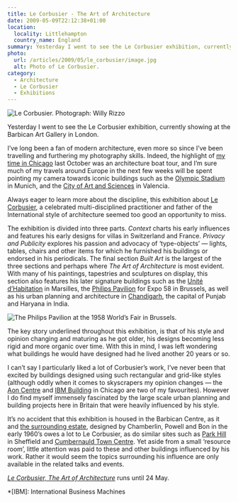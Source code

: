```yaml
---
title: Le Corbusier - The Art of Architecture
date: 2009-05-09T22:12:38+01:00
location:
  locality: Littlehampton
  country_name: England
summary: Yesterday I went to see the Le Corbusier exhibition, currently showing at the Barbican Art Gallery in London.
photo:
  url: /articles/2009/05/le_corbusier/image.jpg
  alt: Photo of Le Corbusier.
category:
  - Architecture
  - Le Corbusier
  - Exhibitions
---
```

![](image.jpg 'Le Corbusier. Photograph: Willy Rizzo')

Yesterday I went to see the Le Corbusier exhibition, currently showing at the Barbican Art Gallery in London.

I’ve long been a fan of modern architecture, even more so since I’ve been travelling and furthering my photography skills. Indeed, the highlight of [my time in Chicago][1] last October was an architecture boat tour, and I’m sure much of my travels around Europe in the next few weeks will be spent pointing my camera towards iconic buildings such as the [Olympic Stadium][2] in Munich, and the [City of Art and Sciences][3] in Valencia.

Always eager to learn more about the discipline, this exhibition about [Le Corbusier][4], a celebrated multi-disciplined practitioner and father of the International style of architecture seemed too good an opportunity to miss.

The exhibition is divided into three parts. *Context* charts his early influences and features his early designs for villas in Switzerland and France. *Privacy and Publicity* explores his passion and advocacy of ‘type-objects’ — lights, tables, chairs and other items for which he furnished his buildings or endorsed in his periodicals. The final section *Built Art* is the largest of the three sections and perhaps where *The Art of Architecture* is most evident. With many of his paintings, tapestries and sculptures on display, this section also features his later signature buildings such as the [Unité d’Habitation][5] in Marsilles, the [Philips Pavilion][6] for Expo 58 in Brussels, as well as his urban planning and architecture in [Chandigarh][7], the capital of Punjab and Haryana in India.

![](phillips_pavilion.jpg 'The Philips Pavilion at the 1958 World’s Fair in Brussels.')

The key story underlined throughout this exhibition, is that of his style and opinion changing and maturing as he got older, his designs becoming less rigid and more organic over time. With this in mind, I was left wondering what buildings he would have designed had he lived another 20 years or so.

I can’t say I particularly liked a lot of Corbusier’s work, I’ve never been that excited by buildings designed using such rectangular and grid-like styles (although oddly when it comes to skyscrapers my opinion changes — the [Aon Centre][8] and [IBM Building][9] in Chicago are two of my favourites). However I do find myself immensely fascinated by the large scale urban planning and building projects here in Britain that were heavily influenced by his style.

It’s no accident that this exhibition is housed in the Barbican Centre, as it and [the surrounding estate][10], designed by Chamberlin, Powell and Bon in the early 1960’s owes a lot to Le Corbusier, as do similar sites such as [Park Hill][11] in Sheffield and [Cumbernauld Town Centre][12]. Yet aside from a small ‘resource room’, little attention was paid to these and other buildings influenced by his work. Rather it would seem the topics surrounding his influence are only available in the related talks and events.

[<cite>Le Corbusier, The Art of Architecture</cite>][13] runs until 24 May.

[1]: /2008/12/chicago
[2]: https://en.wikipedia.org/wiki/Olympic_Stadium_(Munich)
[3]: https://en.wikipedia.org/wiki/City_of_Arts_and_Sciences
[4]: https://en.wikipedia.org/wiki/Le_Corbusier
[5]: https://en.wikipedia.org/wiki/Unité_d'Habitation
[6]: https://en.wikipedia.org/wiki/Philips_Pavilion
[7]: https://en.wikipedia.org/wiki/Chandigarh
[8]: https://en.wikipedia.org/wiki/Aon_Center_(Chicago)
[9]: https://en.wikipedia.org/wiki/330_North_Wabash
[10]: https://en.wikipedia.org/wiki/Barbican_Estate
[11]: https://en.wikipedia.org/wiki/Park_Hill,_Sheffield
[12]: https://en.wikipedia.org/wiki/Cumbernauld_town_centre
[13]: http://www.barbican.org.uk/lecorbusier/

*[IBM]: International Business Machines
